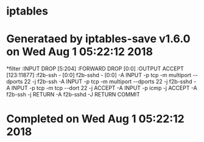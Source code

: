 # iptables
# Generataed by iptables-save v1.6.0 on Wed Aug 1 05:22:12 2018
*filter
:INPUT DROP [5:204]
:FORWARD DROP [0:0]
:OUTPUT ACCEPT [123:11877]
:f2b-ssh - [0:0]
f2b-sshd - [0:0]
-A INPUT -p tcp -m multiport --dports 22 -j f2b-ssh
-A INPUT -p tcp -m multiport --dports 22 -j f2b-sshd
-A INPUT -p tcp -m tcp --dort 22 -j ACCEPT
-A INPUT -p icmp -j ACCEPT
-A f2b-ssh -j RETURN
-A f2b-sshd -J RETURN
COMMIT
# Completed on Wed Aug 1 05:22:12 2018 
